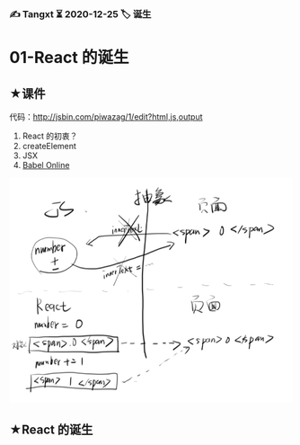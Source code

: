 ### ✍️ Tangxt ⏳ 2020-12-25 🏷️ 诞生

# 01-React 的诞生

## ★课件

代码：<http://jsbin.com/piwazag/1/edit?html,js,output>

1. React 的初衷？
2. createElement
3. JSX
4. [Babel Online](https://babeljs.io/repl#?babili=false&browsers=&build=&builtIns=false&spec=false&loose=false&code_lz=DwEwlgbgBAxgNgQwM5ILwHIAOCBOBTAOwBd0A-AKCiqmCWwNkRQ3xDIG8CBXAWwCM8OAL7AA9HQQEK1Gny5EiAewbKAwnDAwA1qnZqN2gELylBIaQDUYuQuXTqwG6aj7NOvQXVvjtggCZzAFprEztyMXAIUiA&debug=false&forceAllTransforms=false&shippedProposals=false&circleciRepo=&evaluate=false&fileSize=false&timeTravel=false&sourceType=module&lineWrap=false&presets=es2015%2Ces2016%2Ces2017%2Creact%2Cstage-0%2Cstage-1%2Cstage-2%2Cstage-3%2Ces2015-loose%2Cenv&prettier=true&targets=&version=6.26.0&envVersion=1.6.2)

![React 做了什么](assets/img/2020-12-25-15-54-25.png)

## ★React 的诞生


